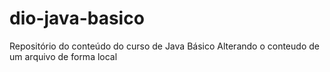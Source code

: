 # dio-java-basico
Repositório do conteúdo do curso de Java Básico
Alterando o conteudo de um arquivo de forma local